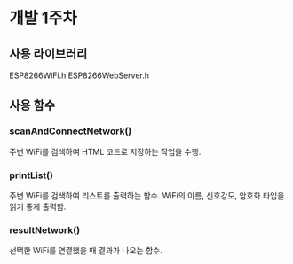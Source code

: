 # 개발 1주차 

<h2>사용 라이브러리</h2>
  ESP8266WiFi.h
  ESP8266WebServer.h

<h2>사용 함수</h2>
  <h3>scanAndConnectNetwork()</h3>
    주변 WiFi를 검색하여 HTML 코드로 저장하는 작업을 수행.
  <h3>printList()</h3>
    주변 WiFi를 검색하여 리스트를 출력하는 함수. WiFi의 이름, 신호강도, 암호화 타입을 읽기 좋게 출력함.
  <h3>resultNetwork()</h3>
    선택한 WiFi를 연결했을 때 결과가 나오는 함수.




